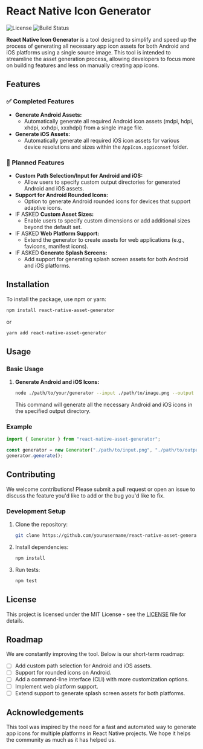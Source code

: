 # React Native Icon Generator

![License](https://img.shields.io/badge/license-MIT-blue.svg)
![Build Status](https://img.shields.io/badge/build-passing-brightgreen.svg)

**React Native Icon Generator** is a tool designed to simplify and speed up the process of generating all necessary app icon assets for both Android and iOS platforms using a single source image. This tool is intended to streamline the asset generation process, allowing developers to focus more on building features and less on manually creating app icons.

## Features

### ✅ Completed Features

- **Generate Android Assets:**
  - Automatically generate all required Android icon assets (mdpi, hdpi, xhdpi, xxhdpi, xxxhdpi) from a single image file.
- **Generate iOS Assets:**
  - Automatically generate all required iOS icon assets for various device resolutions and sizes within the `AppIcon.appiconset` folder.

### 🚧 Planned Features

- **Custom Path Selection/Input for Android and iOS:**
  - Allow users to specify custom output directories for generated Android and iOS assets.
- **Support for Android Rounded Icons:**
  - Option to generate Android rounded icons for devices that support adaptive icons.
- IF ASKED **Custom Asset Sizes:**
  - Enable users to specify custom dimensions or add additional sizes beyond the default set.
- IF ASKED **Web Platform Support:**
  - Extend the generator to create assets for web applications (e.g., favicons, manifest icons).
- IF ASKED **Generate Splash Screens:**
  - Add support for generating splash screen assets for both Android and iOS platforms.

## Installation

To install the package, use npm or yarn:

```bash
npm install react-native-asset-generator
```

or

```bash
yarn add react-native-asset-generator
```

## Usage

### Basic Usage

1. **Generate Android and iOS Icons:**

   ```bash
   node ./path/to/your/generator --input ./path/to/image.png --output ./output/directory
   ```

   This command will generate all the necessary Android and iOS icons in the specified output directory.

### Example

```typescript
import { Generator } from "react-native-asset-generator";

const generator = new Generator("./path/to/input.png", "./path/to/output");
generator.generate();
```

## Contributing

We welcome contributions! Please submit a pull request or open an issue to discuss the feature you'd like to add or the bug you'd like to fix.

### Development Setup

1. Clone the repository:
   ```bash
   git clone https://github.com/yourusername/react-native-asset-generator.git
   ```
2. Install dependencies:
   ```bash
   npm install
   ```
3. Run tests:
   ```bash
   npm test
   ```

## License

This project is licensed under the MIT License - see the [LICENSE](LICENSE) file for details.

## Roadmap

We are constantly improving the tool. Below is our short-term roadmap:

- [ ] Add custom path selection for Android and iOS assets.
- [ ] Support for rounded icons on Android.
- [ ] Add a command-line interface (CLI) with more customization options.
- [ ] Implement web platform support.
- [ ] Extend support to generate splash screen assets for both platforms.

## Acknowledgements

This tool was inspired by the need for a fast and automated way to generate app icons for multiple platforms in React Native projects. We hope it helps the community as much as it has helped us.
